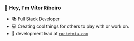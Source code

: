 ### 👋 Hey, I'm Vítor Ribeiro

- 📚 Full Stack Developer
- 💻 Creating cool things for others to play with or work on.
- :shark: development lead at [`rocketmta.com`](https://github.com/rocketmta)
